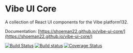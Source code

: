 # Vibe UI Core

A collection of React UI components for the Vibe platform132.

Documentation: [https://shoeman22.github.io/vibe-ui-core/](https://shoeman22.github.io/vibe-ui-core/)

[![Build Status](https://travis-ci.org/shoeman22/vibe-ui-core.svg?branch=master)](https://travis-ci.org/shoeman22/vibe-ui-core)
[![Build status](https://ci.appveyor.com/api/projects/status/khdkppn4j5il50it?svg=true)](https://ci.appveyor.com/project/shoeman22/vibe-ui-core)
[![Coverage Status](https://coveralls.io/repos/github/shoeman22/vibe-ui-core/badge.svg)](https://coveralls.io/github/shoeman22/vibe-ui-core)
